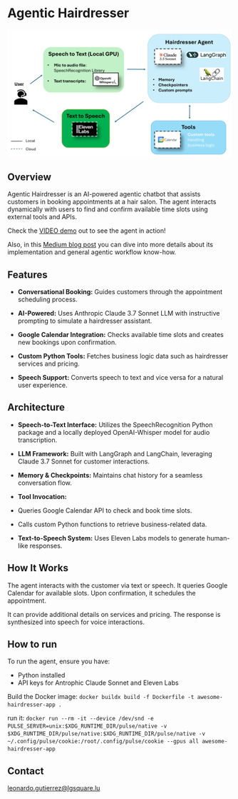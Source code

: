 # Agentic Hairdresser
![architecture](docs/Agentic-workflow-hairdresser.png)
## Overview

Agentic Hairdresser is an AI-powered agentic chatbot that assists customers in booking appointments at a hair salon. The agent interacts dynamically with users to find and confirm available time slots using external tools and APIs.

Check the [VIDEO demo](https://www.loom.com/share/22298871df9944ddb503d26cf8c75bbd?sid=09dd3a89-13f0-4be3-82be-af44eee3f82d) out to see the agent in action!

Also, in this [Medium blog post](https://medium.com/@lgsquare/meet-agentic-hairdresser-a-voice-activated-ai-chatbot-for-seamless-appointment-scheduling-powered-a5af9fcd52a9) you can dive into more details about its implementation and general agentic workflow know-how.

## Features

* **Conversational Booking:** Guides customers through the appointment scheduling process.

* **AI-Powered:** Uses Anthropic Claude 3.7 Sonnet LLM with instructive prompting to simulate a hairdresser assistant.

* **Google Calendar Integration:** Checks available time slots and creates new bookings upon confirmation.

* **Custom Python Tools:** Fetches business logic data such as hairdresser services and pricing.

* **Speech Support:** Converts speech to text and vice versa for a natural user experience.

## Architecture

* **Speech-to-Text Interface:** Utilizes the SpeechRecognition Python package and a locally deployed OpenAI-Whisper model for audio transcription.

* **LLM Framework:** Built with LangGraph and LangChain, leveraging Claude 3.7 Sonnet for customer interactions.

* **Memory & Checkpoints:** Maintains chat history for a seamless conversation flow.

* **Tool Invocation:**

* Queries Google Calendar API to check and book time slots.

* Calls custom Python functions to retrieve business-related data.

* **Text-to-Speech System:** Uses Eleven Labs models to generate human-like responses.

## How It Works

The agent interacts with the customer via text or speech. It queries Google Calendar for available slots. Upon confirmation, it schedules the appointment.

It can provide additional details on services and pricing. The response is synthesized into speech for voice interactions.

## How to run

To run the agent, ensure you have:

* Python installed
* API keys for Antrophic Claude Sonnet and Eleven Labs


Build the Docker image:
`
docker buildx build -f Dockerfile -t awesome-hairdresser-app .
`


run it:
`
docker run --rm -it --device /dev/snd -e PULSE_SERVER=unix:$XDG_RUNTIME_DIR/pulse/native -v $XDG_RUNTIME_DIR/pulse/native:$XDG_RUNTIME_DIR/pulse/native -v ~/.config/pulse/cookie:/root/.config/pulse/cookie --gpus all awesome-hairdresser-app
`

## Contact
leonardo.gutierrez@lgsquare.lu

